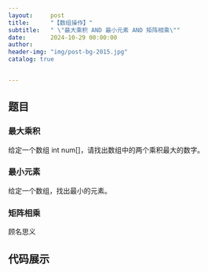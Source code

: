 ```yaml
---
layout:     post
title:      "【数组操作】"
subtitle:   " \"最大乘积 AND 最小元素 AND 矩阵相乘\""
date:       2024-10-29 00:00:00
author:     
header-img: "img/post-bg-2015.jpg"
catalog: true


---
```


## 题目

### 最大乘积

给定一个数组 int num[]，请找出数组中的两个乘积最大的数字。

### 最小元素

给定一个数组，找出最小的元素。

### 矩阵相乘

顾名思义

## 代码展示

